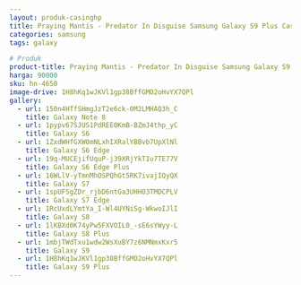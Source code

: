 ```yaml
---
layout: produk-casinghp
title: Praying Mantis - Predator In Disguise Samsung Galaxy S9 Plus Case
categories: samsung
tags: galaxy

# Produk
product-title: Praying Mantis - Predator In Disguise Samsung Galaxy S9 Plus Case
harga: 90000
sku: hn-4650
image-drive: 1H8hKq1wJKVl1gp38BffGMO2oHvYX7QPl
gallery:
  - url: 150n4HTfSHmgJzT2e6ck-0M2LMHAQ3h_C
    title: Galaxy Note 8
  - url: 1pypv67SJUS1PdREE0KmB-BZmJ4thp_yC
    title: Galaxy S6
  - url: 1ZxdWHfGXW0mNLxhIXRalYBBvb7UpXlNl
    title: Galaxy S6 Edge
  - url: 19q-MUCEjifUquP-j39XRjYkTIu7TE77V
    title: Galaxy S6 Edge Plus
  - url: 16WLlV-yTmnMhOSPQhGt5RK7ivajIQyQX
    title: Galaxy S7
  - url: 1spUFSgZDr_rjbD6ntGa3UHHO3TMDCPLV
    title: Galaxy S7 Edge
  - url: 1RcUxdLYmtYa_I-Wl4UYNiSg-WkwoIJlI
    title: Galaxy S8
  - url: 1lKBXd0K74yPw5FXVOIL0_-sE6sYWyy-L
    title: Galaxy S8 Plus
  - url: 1mbjTWdTxu1wdw2WsXuBY7z6NMNmxKxr5
    title: Galaxy S9
  - url: 1H8hKq1wJKVl1gp38BffGMO2oHvYX7QPl
    title: Galaxy S9 Plus
---
```

